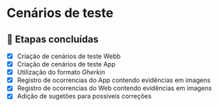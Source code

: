 # Cenários de teste

## 🚀 Etapas concluídas
- [x] Criação de cenários de teste Webb
- [x] Criação de cenários de teste App
- [x] Utilização do formato _Gherkin_
- [x] Registro de ocorrencias do App contendo evidências em imagens
- [x] Registro de ocorrencias do Web contendo evidências em imagens
- [x] Adição de sugetões para possíveis correções
